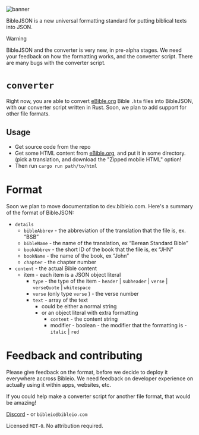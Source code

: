 ![banner](https://github.com/user-attachments/assets/34cd22a2-7751-4e24-9f2a-24b66a007362)

BibleJSON is a new universal formatting standard for putting biblical texts into JSON.

> [!WARNING]
> BibleJSON and the converter is very new, in pre-alpha stages. We need your feedback on how the formatting works, and the converter script.
> There are many bugs with the converter script.

# `converter`

Right now, you are able to convert [eBible.org](https://ebible.org) Bible `.htm` files into BibleJSON, with our converter script written in Rust. Soon, we plan to add support for other file formats.

## Usage

- Get source code from the repo
- Get some HTML content from [eBible.org](https://ebible.org), and put it in some directory. (pick a translation, and download the "Zipped mobile HTML" option!
- Then run `cargo run path/to/html`

# Format

Soon we plan to move documentation to dev.bibleio.com. Here's a summary of the format of BibleJSON:

- `details`
    - `bibleAbbrev` - the abbreviation of the translation that the file is, ex. “BSB”
    - `bibleName` - the name of the translation, ex “Berean Standard Bible”
    - `bookAbbrev` - the short ID of the book that the file is, ex “JHN”
    - `bookName` - the name of the book, ex “John”
    - `chapter` - the chapter number
- `content` - the actual Bible content
    - item - each item is a JSON object literal
        - `type` - the type of the item - `header` | `subheader` | `verse` | `verseQuote` | `whitespace`
        - `verse` (only type `verse` ) - the verse number
        - `text` - array of the text
            - could be either a normal string
            - or an object literal with extra formatting
                - `content` - the content string
                - modifier - boolean - the modifier that the formatting is - `italic` | `red`

# Feedback and contributing

Please give feedback on the format, before we decide to deploy it everywhere accross Bibleio. We need feedback on developer experience on actually using it within apps, websites, etc.

If you could help make a converter script for another file format, that would be amazing!

[Discord](https://discord.gg/7eVCyQ5GGb) - or `bibleio@bibleio.com`

Licensed `MIT-0`. No attribution required.
